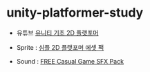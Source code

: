# unity-platformer-study

- 유튜브 [유니티 기초 2D 플랫포머](https://www.youtube.com/playlist?list=PLO-mt5Iu5TeZGR_y6mHmTWyo0RyGgO0N_)

- Sprite : [심플 2D 플랫포머 에셋 팩](https://assetstore.unity.com/packages/audio/sound-fx/free-casual-game-sfx-pack-54116)

- Sound : [FREE Casual Game SFX Pack](https://assetstore.unity.com/packages/audio/sound-fx/free-casual-game-sfx-pack-54116)